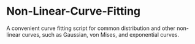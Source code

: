 # Non-Linear-Curve-Fitting
A convenient curve fitting script for common distribution and other non-linear curves, such as Gaussian, von Mises, and exponential curves.
